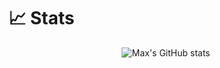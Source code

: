 # 📈 Stats

<div align="center">
  <p align="center">
    <img src="https://github-readme-stats.vercel.app/api?username=Maxime-Cllt&show_icons=true" alt="Max's GitHub stats">
  </p>
</div>

